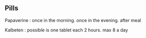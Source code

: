 
## Pills

Papaverine : once in the morning. once in the evening. after meal

Kalbeten : possible is one tablet each 2 hours. max 8 a day
